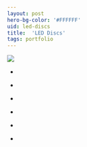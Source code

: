 ```yaml
---
layout: post
hero-bg-color: '#FFFFFF'
uid: led-discs
title:  'LED Discs'
tags: portfolio
---
```


<a href="{{ site.url }}/images/portfolio/led-discs/IMG_20180717_093707.jpg">
<img src = "{{ site.url }}/images/portfolio/led-discs/IMG_20180717_093707.jpg">
</a>


<ul class="projects clearfix">
  <li>
    <div class="project" style='background-image: url({{ site.url }}/images/portfolio/led-discs/IMG_20180717_093659.jpg)'>
      <a class="cover" href="{{ site.url }}/images/portfolio/led-discs/IMG_20180717_093659.jpg"></a>
    </div>
  </li>
  <li>
    <div class="project" style='background-image: url({{ site.url }}/images/portfolio/led-discs/IMG_20180717_112445.jpg)'>
      <a class="cover" href="{{ site.url }}/images/portfolio/led-discs/IMG_20180717_112445.jpg"></a>
    </div>
  </li>
  <li>
    <div class="project" style='background-image: url({{ site.url }}/images/portfolio/led-discs/IMG_20180723_101322.jpg)'>
      <a class="cover" href="{{ site.url }}/images/portfolio/led-discs/IMG_20180723_101322.jpg"></a>
    </div>
  </li>
  <li>
    <div class="project" style='background-image: url({{ site.url }}/images/portfolio/led-discs/IMG_20180717_112506.jpg)'>
      <a class="cover" href="{{ site.url }}/images/portfolio/led-discs/IMG_20180717_112506.jpg"></a>
    </div>
  </li>
  <li>
    <div class="project" style='background-image: url({{ site.url }}/images/portfolio/led-discs/IMG_20180717_093653.jpg)'>
      <a class="cover" href="{{ site.url }}/images/portfolio/led-discs/IMG_20180717_093653.jpg"></a>
    </div>
  </li>
  <li>
    <div class="project" style='background-image: url({{ site.url }}/images/portfolio/led-discs/IMG_20180716_122711.jpg)'>
      <a class="cover" href="{{ site.url }}/images/portfolio/led-discs/IMG_20180716_122711.jpg"></a>
    </div>
  </li>
</ul>
<br>


